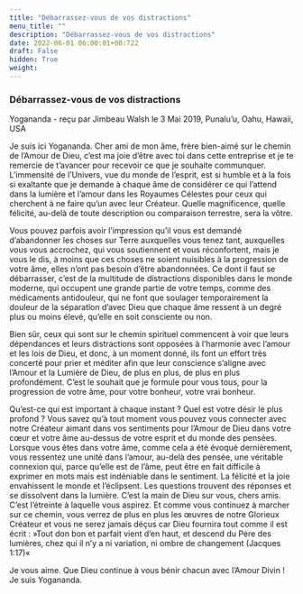```yaml
---
title: "Débarrassez-vous de vos distractions"
menu_title: ""
description: "Débarrassez-vous de vos distractions"
date: 2022-06-01 06:00:01+00:722
draft: False
hidden: True
weight:
---
```

### Débarrassez-vous de vos distractions

Yogananda - reçu par Jimbeau Walsh le 3 Mai 2019, Punalu’u, Oahu, Hawaii, USA

Je suis ici Yogananda. Cher ami de mon âme, frère bien-aimé sur le chemin de l’Amour de Dieu, c’est ma joie d’être avec toi dans cette entreprise et je te remercie de t’avancer pour recevoir ce que je souhaite communquer. L’immensité de l’Univers, vue du monde de l’esprit, est si humble et à la fois si exaltante que je demande à chaque âme de considérer ce qui l’attend dans la lumière et l’amour dans les Royaumes Célestes pour ceux qui cherchent à ne faire qu’un avec leur Créateur. Quelle magnificence, quelle félicité, au-delà de toute description ou comparaison terrestre, sera la vôtre.

Vous pouvez parfois avoir l’impression qu’il vous est demandé d’abandonner les choses sur Terre auxquelles vous tenez tant, auxquelles vous vous accrochez, qui vous soutiennent et vous réconfortent, mais je vous le dis, à moins que ces choses ne soient nuisibles à la progression de votre âme, elles n’ont pas besoin d’être abandonnées. Ce dont il faut se débarrasser, c’est de la multitude de distractions disponibles dans le monde moderne, qui occupent une grande partie de votre temps, comme des médicaments antidouleur, qui ne font que soulager temporairement la douleur de la séparation d’avec Dieu que chaque âme ressent à un degré plus ou moins élevé, qu’elle en soit consciente ou non.

Bien sûr, ceux qui sont sur le chemin spirituel commencent à voir que leurs dépendances et leurs distractions sont opposées à l’harmonie avec l’amour et les lois de Dieu, et donc, à un moment donné, ils font un effort très concerté pour prier et méditer afin que leur conscience s’aligne avec l’Amour et la Lumière de Dieu, de plus en plus, de plus en plus profondément. C’est le souhait que je formule pour vous tous, pour la progression de votre âme, pour votre bonheur, votre vrai bonheur.

Qu’est-ce qui est important à chaque instant ? Quel est votre désir le plus profond ? Vous savez qu’à tout moment vous pouvez vous connecter avec notre Créateur aimant dans vos sentiments pour l’Amour de Dieu dans votre cœur et votre âme au-dessus de votre esprit et du monde des pensées. Lorsque vous êtes dans votre âme, comme cela a été évoqué dernièrement, vous ressentez une unité dans l’amour, au-delà des pensée, une véritable connexion qui, parce qu’elle est de l’âme, peut être en fait difficile à exprimer en mots mais est indéniable dans le sentiment. La félicité et la joie envahissent le monde et l’éclipsent. Les questions trouvent des réponses et se dissolvent dans la lumière. C’est la main de Dieu sur vous, chers amis. C’est l’étreinte à laquelle vous aspirez. Et comme vous continuez à marcher sur ce chemin, vous verrez de plus en plus les œuvres de notre Glorieux Créateur et vous ne serez jamais déçus car Dieu fournira tout comme il est écrit : »Tout don bon et parfait vient d’en haut, et descend du Père des lumières, chez qui il n’y a ni variation, ni ombre de changement (Jacques 1:17)« 

Je vous aime. Que Dieu continue à vous bénir chacun avec l’Amour Divin ! Je suis Yogananda.



